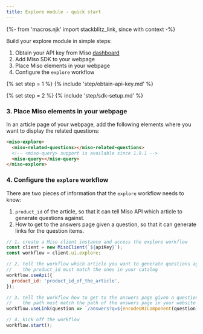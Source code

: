 ```yaml
---
title: Explore module - quick start
---
```


{%- from 'macros.njk' import stackblitz_link, since with context -%}

Build your explore module in simple steps:

1. Obtain your API key from Miso [dashboard](https://dojo.askmiso.com/)
2. Add Miso SDK to your webpage
3. Place Miso elements in your webpage
4. Configure the `explore` workflow

{% set step = 1 %}
{% include 'step/obtain-api-key.md' %}

{% set step = 2 %}
{% include 'step/sdk-setup.md' %}

### 3. Place Miso elements in your webpage

In an article page of your webpage, add the following elements where you want to display the related questions:

```html
<miso-explore>
  <miso-related-questions></miso-related-questions>
  <!-- <miso-query> support is available since 1.9.1 -->
  <miso-query></miso-query>
</miso-explore>
```

### 4. Configure the `explore` workflow

There are two pieces of information that the `explore` workflow needs to know:
1. `product_id` of the article, so that it can tell Miso API which article to generate questions against.
2. How to get to the answers page given a question, so that it can generate links for the question items.

```js
// 1. create a Miso client instance and access the explore workflow
const client = new MisoClient(`${apiKey}`);
const workflow = client.ui.explore;

// 2. tell the workflow which article you want to generate questions against
//    the product_id must match the ones in your catalog
workflow.useApi({
  product_id: 'product_id_of_the_article',
});

// 3. tell the workflow how to get to the answers page given a question
//    the path must match the path of the answers page in your website
workflow.useLink(question => `/answers?q=${encodeURIComponent(question)}`);

// 4. kick off the workflow
workflow.start();
```
